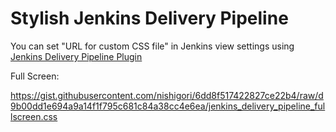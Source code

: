 Stylish Jenkins Delivery Pipeline
=================================

You can set "URL for custom CSS file" in Jenkins view settings using [Jenkins Delivery Pipeline Plugin](https://wiki.jenkins-ci.org/display/JENKINS/Delivery+Pipeline+Plugin)

Full Screen:

https://gist.githubusercontent.com/nishigori/6dd8f517422827ce22b4/raw/d9b00dd1e694a9a14f1f795c681c84a38cc4e6ea/jenkins_delivery_pipeline_fullscreen.css